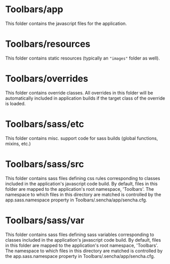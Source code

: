 # Toolbars/app

This folder contains the javascript files for the application.

# Toolbars/resources

This folder contains static resources (typically an `"images"` folder as well).

# Toolbars/overrides

This folder contains override classes. All overrides in this folder will be 
automatically included in application builds if the target class of the override
is loaded.

# Toolbars/sass/etc

This folder contains misc. support code for sass builds (global functions, 
mixins, etc.)

# Toolbars/sass/src

This folder contains sass files defining css rules corresponding to classes
included in the application's javascript code build.  By default, files in this 
folder are mapped to the application's root namespace, 'Toolbars'. The
namespace to which files in this directory are matched is controlled by the
app.sass.namespace property in Toolbars/.sencha/app/sencha.cfg. 

# Toolbars/sass/var

This folder contains sass files defining sass variables corresponding to classes
included in the application's javascript code build.  By default, files in this 
folder are mapped to the application's root namespace, 'Toolbars'. The
namespace to which files in this directory are matched is controlled by the
app.sass.namespace property in Toolbars/.sencha/app/sencha.cfg. 
